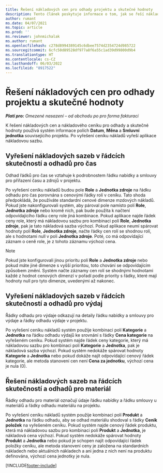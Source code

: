 ```yaml
---
title: Řešení nákladových cen pro odhady projektu a skutečné hodnoty
description: Tento článek poskytuje informace o tom, jak se řeší nákladové ceny na odhady a skutečné hodnoty projektu.
author: rumant
ms.date: 04/07/2021
ms.topic: article
ms.prod: ''
ms.reviewer: johnmichalak
ms.author: rumant
ms.openlocfilehash: c278d8994389145c6dbee7574d2354724d985722
ms.sourcegitcommit: 6cfc50d89528df977a8f6a55c1ad39d99800d9b4
ms.translationtype: HT
ms.contentlocale: cs-CZ
ms.lasthandoff: 06/03/2022
ms.locfileid: "8917522"
---
```

# <a name="resolve-cost-prices-on-project-estimates-and-actuals"></a>Řešení nákladových cen pro odhady projektu a skutečné hodnoty 

_**Platí pro:** Omezené nasazení – od obchodu po pro forma fakturaci_

K řešení nákladových cen a nákladového ceníku pro odhady a skutečné hodnoty používá systém informace polích **Datum**, **Měna** a **Smluvní jednotka** souvisejícího projektu. Po vyřešení ceníku nákladů vyřeší aplikace nákladovou sazbu.

## <a name="resolving-cost-rates-on-actual-and-estimate-lines-for-time"></a>Vyřešení nákladových sazeb v řádcích skutečností a odhadů pro čas

Odhad řádků pro čas se vztahuje k podrobnostem řádku nabídky a smlouvy pro přiřazení času a zdrojů v projektu.

Po vyřešení ceníku nákladů budou pole **Role** a **Jednotka zdroje** na řádku odhadu pro čas porovnána s cenovými řádky rolí v ceníku. Tato shoda předpokládá, že používáte standardní cenové dimenze mzdových nákladů. Pokud jste nakonfigurovali systém, aby pároval pole namísto polí **Role**, **Jednotka zdroje** nebo kromě nich, pak bude použita k načtení odpovídajícího řádku ceny role jiná kombinace. Pokud aplikace najde řádek ceny role, který má nákladovou sazbu pro kombinaci polí **Role**, **Jednotka zdroje**, pak je tato nákladová sazba výchozí. Pokud aplikace neumí spárovat hodnoty polí **Role**, **Jednotka zdroje**, načte řádky cen rolí se shodnou rolí, ale s hodnotami null v poli **Jednotka zdroje**. Poté, co má odpovídající záznam o ceně role, je z tohoto záznamu výchozí cena. 

> [!NOTE]
> Pokud jste konfigurovali jinou prioritu polí **Role** a **Jednotka zdroje** nebo pokud máte jiné dimenze s vyšší prioritou, toto chování se odpovídajícím způsobem změní. Systém načte záznamy cen rolí se shodnými hodnotami každé z hodnot cenových dimenzí v pořadí podle priority s řádky, které mají hodnoty null pro tyto dimenze, uvedenými až nakonec.

## <a name="resolving-cost-rates-on-actual-and-estimate-lines-for-expense"></a>Vyřešení nákladových sazeb v řádcích skutečností a odhadů pro výdaj

Řádky odhadu pro výdaje odkazují na detaily řádku nabídky a smlouvy pro výdaje a řádky odhadu výdaje v projektu.

Po vyřešení ceníku nákladů systém použije kombinaci polí **Kategorie** a **Jednotka** na řádku odhadu výdajů ke srovnání s řádky **Cena kategorie** na vyřešeném ceníku. Pokud systém najde řádek ceny kategorie, který má nákladovou sazbu pro kombinaci polí **Kategorie** a **Jednotka**, pak je nákladová sazba výchozí. Pokud systém nedokáže spárovat hodnoty **Kategorie** a **Jednotka** nebo pokud dokáže najít odpovídající cenový řádek kategorie, ale metoda stanovení cen není **Cena za jednotku**, výchozí cena je nula (0).

## <a name="resolving-cost-rates-on-actual-and-estimate-lines-for-material"></a>Řešení nákladových sazeb na řádcích skutečností a odhadů pro materiál

Řádky odhadu pro materiál označují údaje řádku nabídky a řádku smlouvy u materiálů a řádky odhadu materiálu na projektu.

Po vyřešení ceníku nákladů systém použije kombinaci polí **Produkt** a **Jednotka** na řádku odhadu, aby se odhad materiálu shodoval s řádky **Ceník položek** na vyřešeném ceníku. Pokud systém najde cenový řádek produktu, která má nákladovou sazbu pro kombinaci polí **Produkt** a **Jednotka**, je nákladová cena výchozí. Pokud systém nedokáže spárovat hodnoty **Produkt** a **Jednotka** nebo pokud je schopen najít odpovídající řádek položky ceníku, ale metoda stanovení ceny je založena na standardních nákladech nebo aktuálních nákladech a ani jedna z nich není na produktu definována, výchozí cena jednotky je nula.


[!INCLUDE[footer-include](../../includes/footer-banner.md)]
